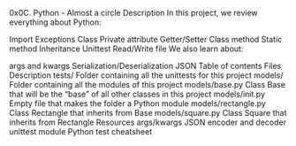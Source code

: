 0x0C. Python - Almost a circle Description In this project, we review everything about Python:

Import Exceptions Class Private attribute Getter/Setter Class method Static method Inheritance Unittest Read/Write file We also learn about:

args and kwargs Serialization/Deserialization JSON Table of contents Files Description tests/ Folder containing all the unittests for this project models/ Folder containing all the modules of this project models/base.py Class Base that will be the “base” of all other classes in this project models/init.py Empty file that makes the folder a Python module models/rectangle.py Class Rectangle that inherits from Base models/square.py Class Square that inherits from Rectangle Resources args/kwargs JSON encoder and decoder unittest module Python test cheatsheet

